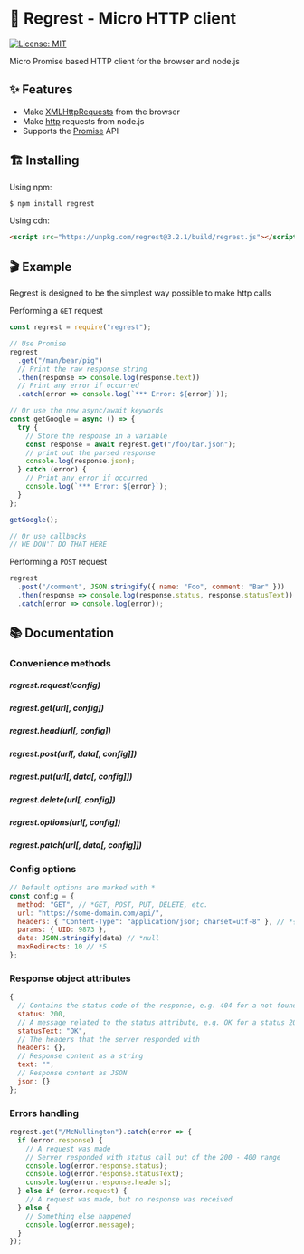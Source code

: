 # 🚀 Regrest - Micro HTTP client

[![License: MIT](https://img.shields.io/badge/License-MIT-blue.svg)](https://opensource.org/licenses/MIT)

Micro Promise based HTTP client for the browser and node.js

## ✨ Features

- Make [XMLHttpRequests](https://developer.mozilla.org/en-US/docs/Web/API/XMLHttpRequest) from the browser
- Make [http](http://nodejs.org/api/http.html) requests from node.js
- Supports the [Promise](https://developer.mozilla.org/en-US/docs/Web/JavaScript/Reference/Global_Objects/Promise) API

## 🏗 Installing

Using npm:

```bash
$ npm install regrest
```

Using cdn:

```html
<script src="https://unpkg.com/regrest@3.2.1/build/regrest.js"></script>
```

## 🎬 Example

Regrest is designed to be the simplest way possible to make http calls

Performing a `GET` request

```js
const regrest = require("regrest");

// Use Promise
regrest
  .get("/man/bear/pig")
  // Print the raw response string
  .then(response => console.log(response.text))
  // Print any error if occurred
  .catch(error => console.log(`*** Error: ${error}`));

// Or use the new async/await keywords
const getGoogle = async () => {
  try {
    // Store the response in a variable
    const response = await regrest.get("/foo/bar.json");
    // print out the parsed response
    console.log(response.json);
  } catch (error) {
    // Print any error if occurred
    console.log(`*** Error: ${error}`);
  }
};

getGoogle();

// Or use callbacks
// WE DON'T DO THAT HERE
```

Performing a `POST` request

```js
regrest
  .post("/comment", JSON.stringify({ name: "Foo", comment: "Bar" }))
  .then(response => console.log(response.status, response.statusText))
  .catch(error => console.log(error));
```

## 📚 Documentation

### Convenience methods

##### regrest.request(config)

##### regrest.get(url[, config])

##### regrest.head(url[, config])

##### regrest.post(url[, data[, config]])

##### regrest.put(url[, data[, config]])

##### regrest.delete(url[, config])

##### regrest.options(url[, config])

##### regrest.patch(url[, data[, config]])

### Config options

```js
// Default options are marked with *
const config = {
  method: "GET", // *GET, POST, PUT, DELETE, etc.
  url: "https://some-domain.com/api/",
  headers: { "Content-Type": "application/json; charset=utf-8" }, // *{}
  params: { UID: 9873 },
  data: JSON.stringify(data) // *null
  maxRedirects: 10 // *5
};
```

### Response object attributes

```js
{
  // Contains the status code of the response, e.g. 404 for a not found resource, 200 for a success
  status: 200,
  // A message related to the status attribute, e.g. OK for a status 200
  statusText: "OK",
  // The headers that the server responded with
  headers: {},
  // Response content as a string
  text: "",
  // Response content as JSON
  json: {}
};
```

### Errors handling

```js
regrest.get("/McNullington").catch(error => {
  if (error.response) {
    // A request was made
    // Server responded with status call out of the 200 - 400 range
    console.log(error.response.status);
    console.log(error.response.statusText);
    console.log(error.response.headers);
  } else if (error.request) {
    // A request was made, but no response was received
  } else {
    // Something else happened
    console.log(error.message);
  }
});
```
